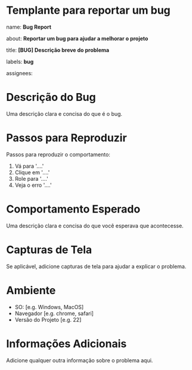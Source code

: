 <h1>
  Templante para reportar um bug
</h1>

name: **Bug Report**

about: **Reportar um bug para ajudar a melhorar o projeto**

title: **[BUG] Descrição breve do problema**

labels: **bug**

assignees:

# Descrição do Bug

Uma descrição clara e concisa do que é o bug.

#  Passos para Reproduzir

Passos para reproduzir o comportamento:
1. Vá para '....'
2. Clique em '....'
3. Role para '....'
4. Veja o erro '....'

# Comportamento Esperado

Uma descrição clara e concisa do que você esperava que acontecesse.

# Capturas de Tela

Se aplicável, adicione capturas de tela para ajudar a explicar o problema.

# Ambiente

* SO: [e.g. Windows, MacOS]
* Navegador [e.g. chrome, safari]
* Versão do Projeto [e.g. 22]

# Informações Adicionais

Adicione qualquer outra informação sobre o problema aqui.